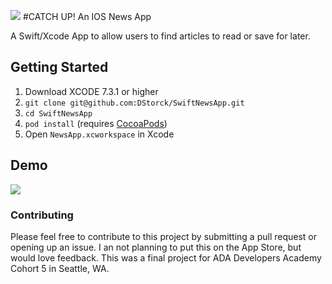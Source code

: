 
![](http://i.imgur.com/nhSl84N.png)
#CATCH UP! An IOS News App

A Swift/Xcode App to allow users to find articles to read or save for later.

## Getting Started

1. Download XCODE 7.3.1 or higher
1. `git clone git@github.com:DStorck/SwiftNewsApp.git`
2. `cd SwiftNewsApp`
3. `pod install` (requires [CocoaPods](https://cocoapods.org))
4. Open `NewsApp.xcworkspace` in Xcode

## Demo
![](http://i.imgur.com/SZmLUUi.gif)

### Contributing

Please feel free to contribute to this project by submitting a pull request or opening up an issue. I an not planning to put this on the App Store, but would love feedback. This was a final project for ADA Developers Academy Cohort 5 in Seattle, WA.
